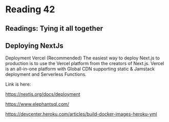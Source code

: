 # Reading 42

## Readings: Tying it all together

## Deploying NextJs

Deployment
Vercel (Recommended)
The easiest way to deploy Next.js to production is to use the Vercel platform from the creators of Next.js. Vercel is an all-in-one platform with Global CDN supporting static & Jamstack deployment and Serverless Functions.

Link is here: 

https://nextjs.org/docs/deployment

https://www.elephantsql.com/

https://devcenter.heroku.com/articles/build-docker-images-heroku-yml